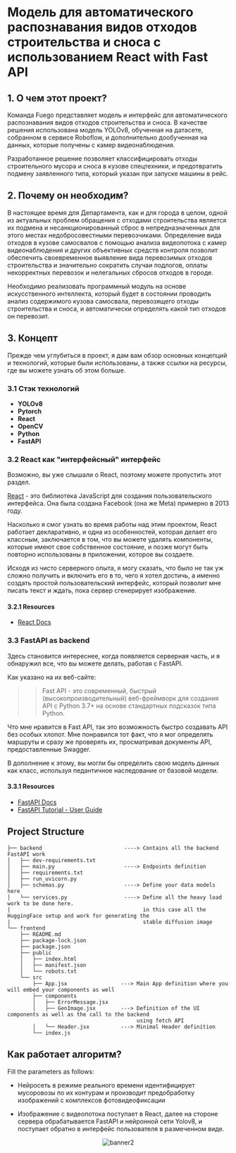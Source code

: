 # Модель  для автоматического распознавания видов отходов строительства и сноса с использованием React with Fast API

## 1. О чем этот проект?

Команда Fuego представляет модель и интерфейс для автоматического распознавания видов отходов строительства и сноса. В качестве решения использована модель YOLOv8, обученная на датасете, собранном в сервисе Roboflow, и дополнительно дообученная на данных, которые получены с камер видеонаблюдения.

Разработанное решение позволяет классифицировать отходы строительного мусора и сноса в кузове спецтехники, и предотвратить подмену заявленного типа, который указан при запуске машины в рейс.

## 2. Почему он необходим?

В настоящее время для Департамента, как и для города в целом, одной из актуальных проблем обращения с отходами строительства является их подмена и несанкционированный сброс в непредназначенных для этого местах недобросовестными перевозчиками. Определение вида отходов в кузове самосвалов с помощью анализа видеопотока с камер видеонаблюдения и других объективных средств контроля позволит обеспечить своевременное выявление вида перевозимых отходов строительства и значительно сократить случаи подлогов, оплаты некорректных перевозок и нелегальных сбросов отходов в городе. 

Необходимо реализовать программный модуль на основе искусственного интеллекта, который будет в состоянии проводить анализ содержимого кузова самосвала, перевозящего отходы строительства и сноса, и автоматически определять какой тип отходов он перевозит.

## 3. Концепт

Прежде чем углубиться в проект, я дам вам обзор основных концепций и технологий, которые были использованы, а также ссылки на ресурсы, где вы можете узнать об этом больше.

### 3.1 Стэк технологий

- **YOLOv8**
- **Pytorch**
- **React**
- **OpenCV**
- **Python**
- **FastAPI**
### 3.2 React как "интерфейсный" интерфейс 

Возможно, вы уже слышали о React, поэтому можете пропустить этот раздел. 

[React](https://reactjs.org/) - это библиотека JavaScript для создания пользовательского интерфейса. Она была создана Facebook (она же Meta) примерно в 2013 году. 

Насколько я смог узнать во время работы над этим проектом, React работает декларативно, и одна из особенностей, которая делает его классным, заключается в том, что вы можете удалять компоненты, которые имеют свое собственное состояние, и позже могут быть повторно использованы в приложении, которое вы создаете. 

Исходя из чисто серверного опыта, я могу сказать, что было не так уж сложно получить и включить его в то, чего я хотел достичь, а именно создать простой пользовательский интерфейс, который позволит мне писать текст и ждать, пока сервер сгенерирует изображение.

#### 3.2.1 Resources
- [React Docs](https://reactjs.org/docs/getting-started.html)

### 3.3 FastAPI as backend

Здесь становится интереснее, когда появляется серверная часть, и я обнаружил все, что вы можете делать, работая с FastAPI. 

Как указано на их веб-сайте: 
> > Fast API - это современный, быстрый (высокопроизводительный) веб-фреймворк для создания API с Python 3.7+ на основе стандартных подсказок типа Python.

Что мне нравится в Fast API, так это возможность быстро создавать API без особых хлопот. Мне понравился тот факт, что я мог определять маршруты и сразу же проверять их, просматривая документы API, предоставленные Swagger. 

В дополнение к этому, вы могли бы определить свою модель данных как класс, используя педантичное наследование от базовой модели.

#### 3.3.1 Resources
- [FastAPI Docs](https://fastapi.tiangolo.com/)
- [FastAPI Tutorial - User Guide](https://fastapi.tiangolo.com/tutorial/)

## Project Structure

```
├── backend                          ----> Contains all the backend FastAPI work
│   ├── dev-requirements.txt
│   ├── main.py                      ----> Endpoints definition
│   ├── requirements.txt
│   ├── run_uvicorn.py
│   ├── schemas.py                   ----> Define your data models here
│   └── services.py                  ----> Define all the heavy load work to be done here.
|                                          in this case all the HuggingFace setup and work for generating the 
|                                          stable diffusion image
└── frontend
    ├── README.md
    ├── package-lock.json
    ├── package.json
    ├── public
    │   ├── index.html
    │   ├── manifest.json
    │   └── robots.txt
    └── src
        ├── App.jsx                 ---> Main App definition where you will embed your components as well
        ├── components
        │   ├── ErrorMessage.jsx
        │   ├── GenImage.jsx        ---> Definition of the UI components as well as the call to the backend 
                                         using fetch API
        │   └── Header.jsx          ---> Minimal Header definition
        └── index.js
```

## Как работает алгоритм?

Fill the parameters as follows:

- Нейросеть в режиме реального времени идентифицирует мусоровозы по их контурам и производит предобработку изображений с комплексов фотовидеофиксации

- Изображение с видеопотока поступает в React, далее на стороне сервера обрабатывается FastAPI и нейронной сети Yolov8, и поступает обратно в интерфейс пользователя в размеченном виде.
  
<div align="center">
  <img src="https://github.com/rfuego/construction_waste/assets/59581171/f3cdead5-5018-4860-8cae-b2b857538f3b" alt="banner2" border="0" /></a>
</div>

